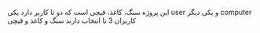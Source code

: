 این پروژه سنگ، کاغذ، قیچی است که دو تا کاربر دارد یکی user و یکی دیگر computer 
کاربران 3 تا انتخاب دارند سنگ و کاغذ و قیچی 

